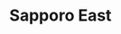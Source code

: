 ---
layout: place
title: "Sapporo East"
permalink: /pennsylvania/mechanicsburg/sapporo-east.html
stateAbbr: PA
stateName: Pennsylvania
cityName: Mechanicsburg
seo:
  name: "Sapporo East"
  type: Restaurant
  links: http://www.sapporoeastsushi.com/
description: "Outpost of a small Japanese-food chain offering sushi, hibachi dishes, teriyaki & tempura. Sapporo East serves delicious sushi in Mechanicsburg, Pennsylvania. Try fresh Japanese dishes for a great dining experience. Available for takeout, lunch, and dinner."
place_id: ChIJt5YAUGDCyIkRnIZE8ymIXpI
photos:
  - name: >-
      places/ChIJt5YAUGDCyIkRnIZE8ymIXpI/photos/AeeoHcLRpK52-aKM_wHIYn_V648FNHQwBOBulvYOV_KTWG0IggYL2bk_1YucZ_1FB7-G9EJpaRp4LWe2JsSW0edb-GR-SIM7_G3QtW2hUrLjZsC6QjfQeoAJpoizIw9Gg50NI1t9OrlbuFk0tv_U7GP6_PPRSFqz4gn6k_jLhJgFqOB__nC1aROeASdzhGrJIJWMvZCZS_ucEDdgCcJAOkawixq8zzR91LrZcjxpXZ6cY1TVY5ThYz0rHmQMxbvytIfW64V-kZNNAgewrvbVWXhEsOYq9ytyQ9WvalGmAgyQI-Dr2gGGFY84yrxVfteDpGqgBuRLyqhyqUePG2opvexcEZz-vzsfaX8fmEAden7W-QnHUq6Q94ac7g7XHOkPI2SZ2TqKENGIzdMlhSVtOz4iCSPxdxLaBmUuqUGf6skQ_Gd-JA
    widthPx: 4032
    heightPx: 3024
    authorAttributions:
      - displayName: T. S. Lemley
        uri: https://maps.google.com/maps/contrib/101192318283769771233
        photoUri: >-
          https://lh3.googleusercontent.com/a-/ALV-UjUPvhLG7BMSJRfnFQZzNpSNL_7tHIpRGw0pd0PfbU98NUrv60jmhg=s100-p-k-no-mo
    flagContentUri: >-
      https://www.google.com/local/imagery/report/?cb_client=maps_api_places.places_api&image_key=!1e10!2sCIHM0ogKEICAgIDEob7eHA&hl=en-US
    googleMapsUri: >-
      https://www.google.com/maps/place//data=!3m4!1e2!3m2!1sCIHM0ogKEICAgIDEob7eHA!2e10!4m2!3m1!1s0x89c8c260500096b7:0x925e8829f344869c
  - name: >-
      places/ChIJt5YAUGDCyIkRnIZE8ymIXpI/photos/AeeoHcLHdUwZ268JqcM7SURgnxtV3jAD-PcWh5sJbzuoQpTVQ0VZsCFzS1KbE3VVQ9O1NCdiWh_3XupDdVHkXG80nl1MzZvQIofxv9Rh39RKa8eXKS3GONi8MQ581NpksxMIVoEP1HTL4pff2IlE4FeIMo1u9oIOAdNpt5csp5V5GXTPstQyOUaylarb8UyM8XMPpqF24veTEu3So9AXhYEubL8sjR73W_pQTj7LfAswUpN7ra6y-ebPOQMtQQ9c3C53mfLe-zEjD_YqH9IArP_pMxT5hjSZQIUosv0UCJO7xAzUq7BA6QGqyjm56aaLqJOboxFf0VsMGdzQYZruIhcgjrqm83Ekzfeok74XN8kpjIcnNZEyOngt0yFgaYolnamxI3n8RtjVgsiYgBmcR0MnFO3A_N_iiIiOzbJZy5U7kBqEQw
    widthPx: 3600
    heightPx: 4800
    authorAttributions:
      - displayName: D S
        uri: https://maps.google.com/maps/contrib/100725795751632480251
        photoUri: >-
          https://lh3.googleusercontent.com/a-/ALV-UjXBLdO3DItMHQILrR0sXLOAVCWAeLPMPzJt9kj7dPbLIuxxMa6N=s100-p-k-no-mo
    flagContentUri: >-
      https://www.google.com/local/imagery/report/?cb_client=maps_api_places.places_api&image_key=!1e10!2sCIHM0ogKEICAgICvq8yINw&hl=en-US
    googleMapsUri: >-
      https://www.google.com/maps/place//data=!3m4!1e2!3m2!1sCIHM0ogKEICAgICvq8yINw!2e10!4m2!3m1!1s0x89c8c260500096b7:0x925e8829f344869c
  - name: >-
      places/ChIJt5YAUGDCyIkRnIZE8ymIXpI/photos/AeeoHcI9YEq846bR5HuZtG-91fPLrNcIif5i06zjmE8SGPC2Grm6v7erpn2_Ra2lCIJgtp2ymLUoahr9C7CLvlXijdRGKRRBHVL02AN3eyMcUqcqOz7D7ZuiRyHxdws8fKSe-C_kITexCsn0fjlK89SJje9TYhMC85xLj1VID2rs-2E3DcgW-V6HzkE9hdqk0LXfF6Ymbi_iyfJ9dQxcbK9UiHOF1vOXxIiK7W4U9bGhEJA-ZYMf47r2VLemi91A-BFY8M2K3leFhfFwvDYGtgAhJKXG1cV8Z5a627boN9C6BQgiHQ
    widthPx: 2048
    heightPx: 1152
    authorAttributions:
      - displayName: Sapporo East
        uri: https://maps.google.com/maps/contrib/105536168141041198432
        photoUri: >-
          https://lh3.googleusercontent.com/a-/ALV-UjVVU0e8snSru3no8BOmzq0fxQ0LHh8zOv-GsX3bRcgzpUAO9PU=s100-p-k-no-mo
    flagContentUri: >-
      https://www.google.com/local/imagery/report/?cb_client=maps_api_places.places_api&image_key=!1e10!2sAF1QipMTtC3x1_NLI7zW3LX1r61XyKc4jUOlcDyhRyua&hl=en-US
    googleMapsUri: >-
      https://www.google.com/maps/place//data=!3m4!1e2!3m2!1sAF1QipMTtC3x1_NLI7zW3LX1r61XyKc4jUOlcDyhRyua!2e10!4m2!3m1!1s0x89c8c260500096b7:0x925e8829f344869c
  - name: >-
      places/ChIJt5YAUGDCyIkRnIZE8ymIXpI/photos/AeeoHcLQOjJOnj8jxXR10pret8xwnAbajtaVidebPqtM0eG_Em9X4L8xw3RA3QtGnUWpEpLIXgXXMhbcbxJmuTDuO6oxL5S9Zi2jM8Y7UkyNOZzBgO_nDyAWCwFHfiz2bcJUESeTAH1iXiddzYyk_AZXcFWid1a4_l1ulbY1-1o8D26u47Tod_AtVcFa58cPv030j4JxA-mh5Jj2RdSuiwohCLUcn1Fkxcy31B5_hKSAs7amg7F84FNwA-tWKB9E0aOh8pgy08P3a34vCw0KHBTEXBXSE3pq437fwlRKLofPPdxIZ9nKzHsRp6qod18DP7urnpBhpC24c6USvs4l4AxVipYE7vLlobqTEoBE4YF_eq2XhirDsxB0xkK-5xYX9guBmtZy5zAI_uG7giSjD0hE1BGvyIJS5VrGGW7uUO1OjkeDvX8a
    widthPx: 3024
    heightPx: 4032
    authorAttributions:
      - displayName: Nicholas Couch
        uri: https://maps.google.com/maps/contrib/107106044588647338816
        photoUri: >-
          https://lh3.googleusercontent.com/a-/ALV-UjW7knoyksmXDRhd-hTJrxUj6fvF2qUCI91Pwd2zQJ-d8d6vRGeN5Q=s100-p-k-no-mo
    flagContentUri: >-
      https://www.google.com/local/imagery/report/?cb_client=maps_api_places.places_api&image_key=!1e10!2sCIHM0ogKEICAgIDLz9nw-wE&hl=en-US
    googleMapsUri: >-
      https://www.google.com/maps/place//data=!3m4!1e2!3m2!1sCIHM0ogKEICAgIDLz9nw-wE!2e10!4m2!3m1!1s0x89c8c260500096b7:0x925e8829f344869c
  - name: >-
      places/ChIJt5YAUGDCyIkRnIZE8ymIXpI/photos/AeeoHcJS0Zo24pC2pyvllynrasnYdrLrxFc56WWPVTlFaK8PbALuO0KusMENcZSlFDEMDYunLdGNZgbAlpW6dcuEho1JGc5ui3COhm41Jx5SHW5iZzoFRyskedSAXay_38qsoY-_Oh4Rb28NfxizLve5iGBLxN74VLhko7-mK63YgNPdnFACL2XGwc-2SyAnRdkiGP8oqMLl8uWYOziRbKMc4BlKQQVZgazpUlKkKnIm9aUop72k53pBeKCJGxg-B2fsDzZ8F_2U-3q8MJ-xss8uknAwmhTHoWQ1EDnhpS7uXe5TSFhtoJHG3IJV34qYBJluRo7W_XrNjlnlF8mVaPCHkLCmsUYpkGf1rGPctK741FpsfhiQypYhPvOV9elRtfffPgz2HYAjX4M-HjCD1sDzIiskkR1YJ4qPGPkiqC3FwAXNQuOy
    widthPx: 3946
    heightPx: 2285
    authorAttributions:
      - displayName: Adam R. Hughes
        uri: https://maps.google.com/maps/contrib/111610397303176729123
        photoUri: >-
          https://lh3.googleusercontent.com/a-/ALV-UjUPEK248TfPp5WWjoGFnjQYjSRFEJLvMF-KeM48ETPdsy1gJSuT=s100-p-k-no-mo
    flagContentUri: >-
      https://www.google.com/local/imagery/report/?cb_client=maps_api_places.places_api&image_key=!1e10!2sCIHM0ogKEICAgIDJ6syGmwE&hl=en-US
    googleMapsUri: >-
      https://www.google.com/maps/place//data=!3m4!1e2!3m2!1sCIHM0ogKEICAgIDJ6syGmwE!2e10!4m2!3m1!1s0x89c8c260500096b7:0x925e8829f344869c
  - name: >-
      places/ChIJt5YAUGDCyIkRnIZE8ymIXpI/photos/AeeoHcKQUqLZsHmSJEvkDIegpNT92uKEn7hcFz6bZyR1FwtG0iVASrhtNcm2tpSaMtlLfwdA4evjUuEwuXH9JrMzihH18yv2GF_nskLAkuMA3Rh1Gve_uvTQcy26An7i_JnISDLfd3SPYQs3_FOlkQAmRscz0CpsVi3LuenKAnp5GkEazxi4_856lwVU4sor9OD2mir5YfrVRotodD3BD_qLJkTtsjQP0LkDKnMWNvHi80vGqQyF3QX1AeVPpLMDqLcDVkQSbn2dex902x44-faPPKwc1OFZEx6hvhYeqZo5pkdl96J8nhbXGaTx89MamXjEy_T9ll8ekvBUVyPP9iDlhvm3AW6ATUag0Y8ZKTRowBS0asOOAf_M5wVRBL_PD7SirzLDmpNuhu-tUDGNwNtQt29XaC8zn29wa5kEUPWhB1gna9I
    widthPx: 4080
    heightPx: 3072
    authorAttributions:
      - displayName: Dan Takacs
        uri: https://maps.google.com/maps/contrib/100873035463311965350
        photoUri: >-
          https://lh3.googleusercontent.com/a-/ALV-UjUFu5b3TiwUcinPOzgPOoUOi-jhzofNcmzr0t2Fi6vdLJPHjmHcug=s100-p-k-no-mo
    flagContentUri: >-
      https://www.google.com/local/imagery/report/?cb_client=maps_api_places.places_api&image_key=!1e10!2sCIHM0ogKEICAgIC7ioC20AE&hl=en-US
    googleMapsUri: >-
      https://www.google.com/maps/place//data=!3m4!1e2!3m2!1sCIHM0ogKEICAgIC7ioC20AE!2e10!4m2!3m1!1s0x89c8c260500096b7:0x925e8829f344869c
  - name: >-
      places/ChIJt5YAUGDCyIkRnIZE8ymIXpI/photos/AeeoHcIX6yP13PNQb3G4V6P9EsCv8VKteAmx3TavZndjfn3M9k_j1WlLatqnxWbSCMXtYYV_v75-kL4YIcVpzOFMy-rhQyayidmx3OKlPj0Qlg_1tZjoBDBdehaTup_W6kdN2KOr3D4VgfQH4QT9H9_UwWJUXcJNP-dCG11Jyae47ACNwjlDQGnFcpndCRVfCdM1OWtNHV69QHic0wOKzPUF4d0Gqdbx8LyCLEpd710hyBMvUtUiZ-glqJzUO_FZZqoGIgorM30VR7iAjcf7eekDAjh7TSNQkn2vPGA8N1FAXzPkzAeMRKngoI3v_8gk02c8WbSZKS3Vatstfb-NiGAAMCg8f2jnDAmS6BqEkDqyBoZsp_51qjQpWwR55ABdvhnuuP2HAmQ6GjlsBf6N8DMzAWP1E7sFIEVJZ3KhpaaUM1vRfMhE
    widthPx: 3024
    heightPx: 4032
    authorAttributions:
      - displayName: Morteza Khaniki
        uri: https://maps.google.com/maps/contrib/107659924876780704548
        photoUri: >-
          https://lh3.googleusercontent.com/a/ACg8ocKiAmDO2f_IkxV2YzrNteAu-WeK4PkMSQ2WJ40FL_Ge35IV7g=s100-p-k-no-mo
    flagContentUri: >-
      https://www.google.com/local/imagery/report/?cb_client=maps_api_places.places_api&image_key=!1e10!2sCIHM0ogKEICAgIDX99Ko6AE&hl=en-US
    googleMapsUri: >-
      https://www.google.com/maps/place//data=!3m4!1e2!3m2!1sCIHM0ogKEICAgIDX99Ko6AE!2e10!4m2!3m1!1s0x89c8c260500096b7:0x925e8829f344869c
  - name: >-
      places/ChIJt5YAUGDCyIkRnIZE8ymIXpI/photos/AeeoHcIEhh8GSoZf5sbe4fjM31M7QzQ_J4CxkdrI3x-85vKqz2PnZGPniez0fuZRSpnHN4Y-nwyzdGMCb0smiPgJ7Ae_hgu_IaLcNiTvkQ_W8cZuwUJpq1382taVV91ZYlDZLzXOx-4lEvkalcn6rh3iTQ38T_GNUi1PUJ6qCyJNsyuLy73TSoqHw4sdlI-vKPBeGUmTVEuDPv-2_-PWXMS3sazWCX41Qu4qsS410SfNQaGrn4LdUUb46zWQlIuuz2J516-ywf3nn76J2NYVrG4_3aZXnR6E3bIBzwoMI5eF3KAb2FKahXQPEYhqglrzk6n2fUuhL096m5cHzkqUT44qBR6-j-wZO8ibiBxilTSeVnmOQxGWR6hWjNqycdcGBjpt5cgDPXaT22wB5MFrRW8azUC_gQ5JeigMO9Q4vvaiDy4Cxxiw
    widthPx: 4032
    heightPx: 3024
    authorAttributions:
      - displayName: jonas ralf roque
        uri: https://maps.google.com/maps/contrib/117608776271825660145
        photoUri: >-
          https://lh3.googleusercontent.com/a-/ALV-UjXxML2wAxBxsIOmL1dSDy5mAmQ8zzvkHzi9zdUvJoL92ZhhLa_S=s100-p-k-no-mo
    flagContentUri: >-
      https://www.google.com/local/imagery/report/?cb_client=maps_api_places.places_api&image_key=!1e10!2sCIHM0ogKEICAgIC5z9roigE&hl=en-US
    googleMapsUri: >-
      https://www.google.com/maps/place//data=!3m4!1e2!3m2!1sCIHM0ogKEICAgIC5z9roigE!2e10!4m2!3m1!1s0x89c8c260500096b7:0x925e8829f344869c
  - name: >-
      places/ChIJt5YAUGDCyIkRnIZE8ymIXpI/photos/AeeoHcLFTzcGZazkog3TUkNCBr62HmRmZ_vlbpKtJSIPt99B37sB8nmpcddgLDAMGydWnj-dITRihiMHVCxc1adSOGmhJyERAdkVRuWtKIeCZMeXg0vAgTJrVo0cz4XIxPyYfgbHOFmC_evHzZ6HBgEcLwf1JTDDuYhnXHFMlB2yLq4IPZaaJjNgabsvhoIOE2jYu56X-zUNjsLE4yvVuXAhNpi8SgzPnFjgP8Qj7s5DqqaFucWfy75O04MMJ7rdRNgqGqr8_YQqryIGXOYNatrx5SgLlnIIirg6Tbn2owDIPluUW-OmQWz-LRwoPvJNnSwwfGlIQBW6cOoOoQPShVrmnLfbkijqFzbfpLR5PTsS-2yhvL4gdvyuNAyBVtm819jku04M_q2R9DDUaOjha2GAVi2T6RaVkodZ8lg6b89gTjBy6A
    widthPx: 4080
    heightPx: 2296
    authorAttributions:
      - displayName: Samantha W
        uri: https://maps.google.com/maps/contrib/117002817911120386923
        photoUri: >-
          https://lh3.googleusercontent.com/a-/ALV-UjV112OS9QUfAg2bqUBPaOXn4W4bPXoaawa3_ljw3wcpJf7mrA0=s100-p-k-no-mo
    flagContentUri: >-
      https://www.google.com/local/imagery/report/?cb_client=maps_api_places.places_api&image_key=!1e10!2sCIHM0ogKEICAgICHvs2xdQ&hl=en-US
    googleMapsUri: >-
      https://www.google.com/maps/place//data=!3m4!1e2!3m2!1sCIHM0ogKEICAgICHvs2xdQ!2e10!4m2!3m1!1s0x89c8c260500096b7:0x925e8829f344869c
  - name: >-
      places/ChIJt5YAUGDCyIkRnIZE8ymIXpI/photos/AeeoHcKW46X0-YM1XzPGSmZOX08mRJjxkDdzsdaxZj3_WYXE0Bc_2fRGw2n8HItOlz6pdiThqMi00k3dTPMO8_JgiHtO0rkphEinP4mniOzJ1-WDQKiVvGgboQpqPRXtNInT9B2kKhFjqNolh-Ni1uSVrNXP6E442JcsTCnnjCHK-dyS5JBb74D29n0hnvz1BoYiMwXzTnyRRBgGbGKd5Yr9eVQlABDtubJENGq9CpPgymMFzZnfqxAvnobMjAnwKJeI-RlRPPDM1sF3ruLd0n56u4kSYh6Bf8XsKOzGzWbtKju8cDwULWOLr0UyRbjztnnoq418tI2HZMz2zVebOWAsSooQChNaOB_08HMSVh78iEdJAMfRULXU_BWEd5VxK-wVsrie0f69pn7O6gQNuly17jAS2tiTMOJoyplOdSzKOfrp7iQ
    widthPx: 3024
    heightPx: 4032
    authorAttributions:
      - displayName: Morteza Khaniki
        uri: https://maps.google.com/maps/contrib/107659924876780704548
        photoUri: >-
          https://lh3.googleusercontent.com/a/ACg8ocKiAmDO2f_IkxV2YzrNteAu-WeK4PkMSQ2WJ40FL_Ge35IV7g=s100-p-k-no-mo
    flagContentUri: >-
      https://www.google.com/local/imagery/report/?cb_client=maps_api_places.places_api&image_key=!1e10!2sCIHM0ogKEICAgIDX99KomAE&hl=en-US
    googleMapsUri: >-
      https://www.google.com/maps/place//data=!3m4!1e2!3m2!1sCIHM0ogKEICAgIDX99KomAE!2e10!4m2!3m1!1s0x89c8c260500096b7:0x925e8829f344869c
address: 4612 Carlisle Pike, Mechanicsburg, PA 17050, USA
street: 4612 Carlisle Pike
city: Mechanicsburg
state: PA
zip: '17050'
country: USA
neighborhood: null
latitude: '40.237192'
longitude: '-76.962135'
accessibility_options:
  wheelchairAccessibleParking: true
  wheelchairAccessibleEntrance: true
  wheelchairAccessibleRestroom: true
  wheelchairAccessibleSeating: true
business_status: OPERATIONAL
name: Sapporo East
google_maps_links:
  directionsUri: >-
    https://www.google.com/maps/dir//''/data=!4m7!4m6!1m1!4e2!1m2!1m1!1s0x89c8c260500096b7:0x925e8829f344869c!3e0
  placeUri: https://maps.google.com/?cid=10547017091104671388
  writeAReviewUri: >-
    https://www.google.com/maps/place//data=!4m3!3m2!1s0x89c8c260500096b7:0x925e8829f344869c!12e1
  reviewsUri: >-
    https://www.google.com/maps/place//data=!4m4!3m3!1s0x89c8c260500096b7:0x925e8829f344869c!9m1!1b1
  photosUri: >-
    https://www.google.com/maps/place//data=!4m3!3m2!1s0x89c8c260500096b7:0x925e8829f344869c!10e5
primary_type: Sushi Restaurant
opening_hours:
  regular: null
  current: null
secondary_opening_hours:
  regular:
    weekdayDescriptions: null
    type: null
  current:
    weekdayDescriptions: null
    type: null
phone: (717) 303-0333
price_level: PRICE_LEVEL_MODERATE
price_range: $20 &ndash; $30
rating: '4.6'
rating_count: 0
website: http://www.sapporoeastsushi.com/
reviews:
  - name: >-
      places/ChIJt5YAUGDCyIkRnIZE8ymIXpI/reviews/ChdDSUhNMG9nS0VJQ0FnSURYOTlLb3lBRRAB
    relativePublishTimeDescription: 5 months ago
    rating: 3
    text:
      text: >-
        Both the food and service were average. After reading numerous positive
        reviews about this place, I decided to give it a try, but unfortunately,
        both aspects fell below expectations. I arrived an hour before closing,
        yet it felt like the staff was rushing to get me out. The quality of the
        rolls was comparable to grocery store sushi, and the raw fish didn’t
        taste fresh. While this spot might be considered decent for the area,
        it’s certainly not the best sushi I’ve had.
      languageCode: en
    originalText:
      text: >-
        Both the food and service were average. After reading numerous positive
        reviews about this place, I decided to give it a try, but unfortunately,
        both aspects fell below expectations. I arrived an hour before closing,
        yet it felt like the staff was rushing to get me out. The quality of the
        rolls was comparable to grocery store sushi, and the raw fish didn’t
        taste fresh. While this spot might be considered decent for the area,
        it’s certainly not the best sushi I’ve had.
      languageCode: en
    authorAttribution:
      displayName: Morteza Khaniki
      uri: https://www.google.com/maps/contrib/107659924876780704548/reviews
      photoUri: >-
        https://lh3.googleusercontent.com/a/ACg8ocKiAmDO2f_IkxV2YzrNteAu-WeK4PkMSQ2WJ40FL_Ge35IV7g=s128-c0x00000000-cc-rp-mo-ba5
    publishTime: '2024-11-01T01:32:16.686797Z'
    flagContentUri: >-
      https://www.google.com/local/review/rap/report?postId=ChdDSUhNMG9nS0VJQ0FnSURYOTlLb3lBRRAB&d=17924085&t=1
    googleMapsUri: >-
      https://www.google.com/maps/reviews/data=!4m6!14m5!1m4!2m3!1sChdDSUhNMG9nS0VJQ0FnSURYOTlLb3lBRRAB!2m1!1s0x89c8c260500096b7:0x925e8829f344869c
  - name: >-
      places/ChIJt5YAUGDCyIkRnIZE8ymIXpI/reviews/ChZDSUhNMG9nS0VJQ0FnSURMejlud1d3EAE
    relativePublishTimeDescription: 2 months ago
    rating: 5
    text:
      text: >-
        Exceptional Sushi Experience at Sapporo East - A True Gem!


        I can't speak highly enough of Sapporo East Sushi Restaurant - it has
        become a weekly ritual for my fiance and me, and sometimes we can't
        resist stopping by more often! From the moment we walk in, we are
        greeted by the amazing staff who make every visit memorable. In
        particular, the servers Ferry and Diane are simply outstanding - they
        have gone above and beyond to make us feel like part of the Sapporo
        family, always remembering our names and treating us with the utmost
        care and attention.


        What truly sets Sapporo East apart is their exceptional sushi quality
        and inventive rolls. My fiance, who was never a sushi fan before, is now
        a convert thanks to the incredibly fresh fish and delicious rolls served
        here. Among our favorite sushi rolls that I highly recommend are the
        White Sand, Ray's Roll, and the Black Pearl - each one bursting with
        unique flavors that keep us coming back for more.


        Every bite is a burst of flavor, and we always leave feeling completely
        satisfied. We have even made Sapporo East our go-to spot for double
        dates with friends, as the inviting atmosphere and top-notch service
        never disappoint. If you're looking for a sushi experience that exceeds
        expectations, look no further than Sapporo East. We give it five stars
        without hesitation - this place is a true gem that deserves all the
        praise it gets!
      languageCode: en
    originalText:
      text: >-
        Exceptional Sushi Experience at Sapporo East - A True Gem!


        I can't speak highly enough of Sapporo East Sushi Restaurant - it has
        become a weekly ritual for my fiance and me, and sometimes we can't
        resist stopping by more often! From the moment we walk in, we are
        greeted by the amazing staff who make every visit memorable. In
        particular, the servers Ferry and Diane are simply outstanding - they
        have gone above and beyond to make us feel like part of the Sapporo
        family, always remembering our names and treating us with the utmost
        care and attention.


        What truly sets Sapporo East apart is their exceptional sushi quality
        and inventive rolls. My fiance, who was never a sushi fan before, is now
        a convert thanks to the incredibly fresh fish and delicious rolls served
        here. Among our favorite sushi rolls that I highly recommend are the
        White Sand, Ray's Roll, and the Black Pearl - each one bursting with
        unique flavors that keep us coming back for more.


        Every bite is a burst of flavor, and we always leave feeling completely
        satisfied. We have even made Sapporo East our go-to spot for double
        dates with friends, as the inviting atmosphere and top-notch service
        never disappoint. If you're looking for a sushi experience that exceeds
        expectations, look no further than Sapporo East. We give it five stars
        without hesitation - this place is a true gem that deserves all the
        praise it gets!
      languageCode: en
    authorAttribution:
      displayName: Nicholas Couch
      uri: https://www.google.com/maps/contrib/107106044588647338816/reviews
      photoUri: >-
        https://lh3.googleusercontent.com/a-/ALV-UjW7knoyksmXDRhd-hTJrxUj6fvF2qUCI91Pwd2zQJ-d8d6vRGeN5Q=s128-c0x00000000-cc-rp-mo-ba4
    publishTime: '2025-01-20T00:10:44.847633Z'
    flagContentUri: >-
      https://www.google.com/local/review/rap/report?postId=ChZDSUhNMG9nS0VJQ0FnSURMejlud1d3EAE&d=17924085&t=1
    googleMapsUri: >-
      https://www.google.com/maps/reviews/data=!4m6!14m5!1m4!2m3!1sChZDSUhNMG9nS0VJQ0FnSURMejlud1d3EAE!2m1!1s0x89c8c260500096b7:0x925e8829f344869c
  - name: >-
      places/ChIJt5YAUGDCyIkRnIZE8ymIXpI/reviews/ChdDSUhNMG9nS0VJQ0FnTUNnamFxNnJ3RRAB
    relativePublishTimeDescription: a month ago
    rating: 5
    text:
      text: >-
        Love this place!! We order takeout regularly, but have dined in before
        too. The staff are always so friendly and welcoming, even with our baby!
        They take pride in making sure you leave happy; they recently gave us a
        salad for free because our takeout order took a while on a particularly
        busy night, but we hadn’t even complained. They just go out of their way
        to give you a positive experience. Their sushi is great, plus they even
        will accept coupons on takeout which is a nice bonus.
      languageCode: en
    originalText:
      text: >-
        Love this place!! We order takeout regularly, but have dined in before
        too. The staff are always so friendly and welcoming, even with our baby!
        They take pride in making sure you leave happy; they recently gave us a
        salad for free because our takeout order took a while on a particularly
        busy night, but we hadn’t even complained. They just go out of their way
        to give you a positive experience. Their sushi is great, plus they even
        will accept coupons on takeout which is a nice bonus.
      languageCode: en
    authorAttribution:
      displayName: J
      uri: https://www.google.com/maps/contrib/116360882174559320090/reviews
      photoUri: >-
        https://lh3.googleusercontent.com/a/ACg8ocLJ1esuI_4FWtdUEkQNwI9fu8uGSaHVvRXwDwj_8tvGHMkWEU00=s128-c0x00000000-cc-rp-mo-ba3
    publishTime: '2025-02-19T19:24:18.493897Z'
    flagContentUri: >-
      https://www.google.com/local/review/rap/report?postId=ChdDSUhNMG9nS0VJQ0FnTUNnamFxNnJ3RRAB&d=17924085&t=1
    googleMapsUri: >-
      https://www.google.com/maps/reviews/data=!4m6!14m5!1m4!2m3!1sChdDSUhNMG9nS0VJQ0FnTUNnamFxNnJ3RRAB!2m1!1s0x89c8c260500096b7:0x925e8829f344869c
  - name: >-
      places/ChIJt5YAUGDCyIkRnIZE8ymIXpI/reviews/ChZDSUhNMG9nS0VJQ0FnSUNOMWY2cGVREAE
    relativePublishTimeDescription: a year ago
    rating: 5
    text:
      text: >-
        The BEST sushi in the area! 🍣 Food is delicious, service was EXTREMELY
        fast, and the workers are very kind! I would 100% recommend going here
        if you want super good sushi♥️
      languageCode: en
    originalText:
      text: >-
        The BEST sushi in the area! 🍣 Food is delicious, service was EXTREMELY
        fast, and the workers are very kind! I would 100% recommend going here
        if you want super good sushi♥️
      languageCode: en
    authorAttribution:
      displayName: Dakota Nguyen
      uri: https://www.google.com/maps/contrib/113162621717859440035/reviews
      photoUri: >-
        https://lh3.googleusercontent.com/a/ACg8ocI8fdQ2_gSlYqTVLXB7WLOFXAz9b8bdNQ5NA_l-DiliwmNjzA=s128-c0x00000000-cc-rp-mo-ba3
    publishTime: '2024-01-16T12:50:53.701413Z'
    flagContentUri: >-
      https://www.google.com/local/review/rap/report?postId=ChZDSUhNMG9nS0VJQ0FnSUNOMWY2cGVREAE&d=17924085&t=1
    googleMapsUri: >-
      https://www.google.com/maps/reviews/data=!4m6!14m5!1m4!2m3!1sChZDSUhNMG9nS0VJQ0FnSUNOMWY2cGVREAE!2m1!1s0x89c8c260500096b7:0x925e8829f344869c
  - name: >-
      places/ChIJt5YAUGDCyIkRnIZE8ymIXpI/reviews/ChZDSUhNMG9nS0VJQ0FnSURUcVpEWVFREAE
    relativePublishTimeDescription: 10 months ago
    rating: 5
    text:
      text: >-
        This great little gem in Mechanicsburg has a diverse menu with great
        selections. I'm pretty sure they have the more choices of seafood than
        any place we have visited in the area. The service was impeccable.
      languageCode: en
    originalText:
      text: >-
        This great little gem in Mechanicsburg has a diverse menu with great
        selections. I'm pretty sure they have the more choices of seafood than
        any place we have visited in the area. The service was impeccable.
      languageCode: en
    authorAttribution:
      displayName: Jared Backus
      uri: https://www.google.com/maps/contrib/112561309901678119541/reviews
      photoUri: >-
        https://lh3.googleusercontent.com/a-/ALV-UjW5oDUfZaI-_ZCc7SqxFI8jmOGf8SrzzlYAr1wCsuZOFn7E4cSqlA=s128-c0x00000000-cc-rp-mo-ba5
    publishTime: '2024-05-25T18:57:08.517782Z'
    flagContentUri: >-
      https://www.google.com/local/review/rap/report?postId=ChZDSUhNMG9nS0VJQ0FnSURUcVpEWVFREAE&d=17924085&t=1
    googleMapsUri: >-
      https://www.google.com/maps/reviews/data=!4m6!14m5!1m4!2m3!1sChZDSUhNMG9nS0VJQ0FnSURUcVpEWVFREAE!2m1!1s0x89c8c260500096b7:0x925e8829f344869c
parking_options:
  freeParkingLot: true
  freeStreetParking: true
  valetParking: false
payment_options:
  acceptsCreditCards: true
  acceptsDebitCards: true
  acceptsCashOnly: false
allow_dogs: null
curbside_pickup: null
delivery: false
dine_in: true
good_for_children: null
good_for_groups: true
good_for_sports: false
live_music: false
menu_for_children: false
outdoor_seating: false
reservable: true
restroom: true
serves_beer: true
serves_breakfast: false
serves_brunch: false
serves_cocktails: null
serves_coffee: null
serves_dinner: true
serves_dessert: true
serves_lunch: true
serves_vegetarian_food: true
serves_wine: true
takeout: true
update_category: essentials
summary: >-
  Outpost of a small Japanese-food chain offering sushi, hibachi dishes,
  teriyaki & tempura.

---